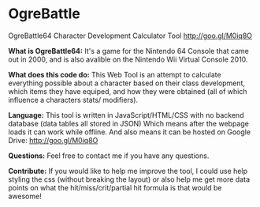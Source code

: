 # OgreBattle
OgreBattle64 Character Development Calculator Tool
http://goo.gl/M0iq8O

**What is OgreBattle64:**
It's a game for the Nintendo 64 Console that came out in 2000, 
and is also avalible on the Nintendo Wii Virtual Console 2010.

**What does this code do:**
This Web Tool is an attempt to calculate everything possible about a character based on their class development, which items they have equiped, and how they were obtained (all of which influence a characters stats/ modifiers). 

**Language:**
This tool is written in JavaScript/HTML/CSS with no backend database (data tables all stored in JSON)
Which means after the webpage loads it can work while offline.
And also means it can be hosted on Google Drive: http://goo.gl/M0iq8O

**Questions:**
Feel free to contact me if you have any questions.

**Contribute:**
If you would like to help me improve the tool, I could use help styling the css (without breaking the layout) or also help me get more data points on what the  hit/miss/crit/partial hit formula is that would be awesome!
